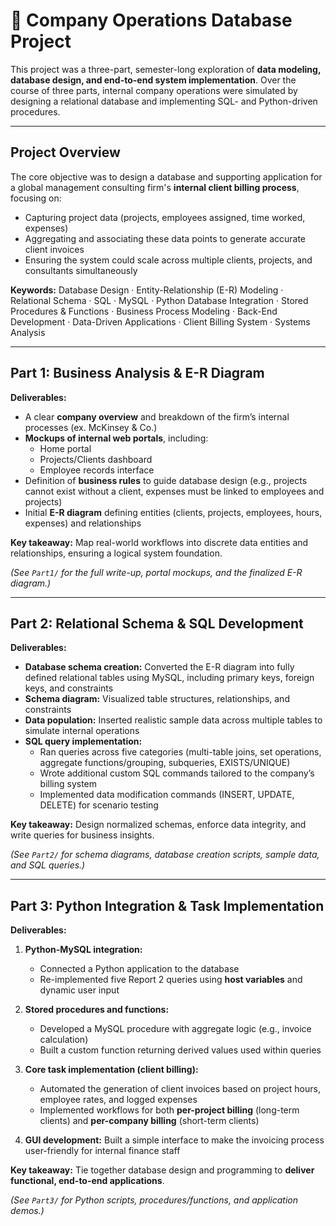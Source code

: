 # 🏢 Company Operations Database Project

This project was a three-part, semester-long exploration of **data modeling, database design, and end-to-end system implementation**. Over the course of three parts, internal company operations were simulated by designing a relational database and implementing SQL- and Python-driven procedures.

---

## Project Overview  

The core objective was to design a database and supporting application for a global management consulting firm's **internal client billing process**, focusing on:  
- Capturing project data (projects, employees assigned, time worked, expenses)  
- Aggregating and associating these data points to generate accurate client invoices  
- Ensuring the system could scale across multiple clients, projects, and consultants simultaneously  

**Keywords:** 
Database Design · Entity-Relationship (E-R) Modeling · Relational Schema · SQL ·  MySQL · Python Database Integration · Stored Procedures & Functions ·  Business Process Modeling · Back-End Development · Data-Driven Applications ·  Client Billing System · Systems Analysis

---

## Part 1: Business Analysis & E-R Diagram  

**Deliverables:**  
- A clear **company overview** and breakdown of the firm’s internal processes (ex. McKinsey & Co.)
- **Mockups of internal web portals**, including:  
  - Home portal 
  - Projects/Clients dashboard
  - Employee records interface
- Definition of **business rules** to guide database design (e.g., projects cannot exist without a client, expenses must be linked to employees and projects)  
- Initial **E-R diagram** defining entities (clients, projects, employees, hours, expenses) and relationships  

**Key takeaway:** Map real-world workflows into discrete data entities and relationships, ensuring a logical system foundation.  

*(See `Part1/` for the full write-up, portal mockups, and the finalized E-R diagram.)*

---

## Part 2: Relational Schema & SQL Development  

**Deliverables:**  
- **Database schema creation:** Converted the E-R diagram into fully defined relational tables using MySQL, including primary keys, foreign keys, and constraints  
- **Schema diagram:** Visualized table structures, relationships, and constraints  
- **Data population:** Inserted realistic sample data across multiple tables to simulate internal operations  
- **SQL query implementation:**  
  - Ran queries across five categories (multi-table joins, set operations, aggregate functions/grouping, subqueries, EXISTS/UNIQUE)  
  - Wrote additional custom SQL commands tailored to the company’s billing system  
  - Implemented data modification commands (INSERT, UPDATE, DELETE) for scenario testing  

**Key takeaway:** Design normalized schemas, enforce data integrity, and write queries for business insights.  

*(See `Part2/` for schema diagrams, database creation scripts, sample data, and SQL queries.)*

---

## Part 3: Python Integration & Task Implementation  

**Deliverables:**  
1. **Python-MySQL integration:**  
   - Connected a Python application to the database  
   - Re-implemented five Report 2 queries using **host variables** and dynamic user input  

2. **Stored procedures and functions:**  
   - Developed a MySQL procedure with aggregate logic (e.g., invoice calculation)  
   - Built a custom function returning derived values used within queries   

3. **Core task implementation (client billing):**  
   - Automated the generation of client invoices based on project hours, employee rates, and logged expenses  
   - Implemented workflows for both **per-project billing** (long-term clients) and **per-company billing** (short-term clients)  

4. **GUI development:** Built a simple interface to make the invoicing process user-friendly for internal finance staff  

**Key takeaway:** Tie together database design and programming to **deliver functional, end-to-end applications**.  

*(See `Part3/` for Python scripts, procedures/functions, and application demos.)*
